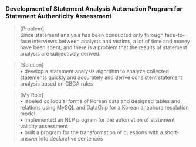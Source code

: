 ### Development of Statement Analysis Automation Program for Statement Authenticity Assessment

> [Problem]  
Since statement analysis has been conducted only through face-to-face interviews between analysts and victims, a lot of time and money have been spent, and there is a problem that the results of statement analysis are subjectively derived.
>

> [Solution]  
• develop a statement analysis algorithm to analyze collected statements quickly and accurately and derive consistent statement analysis based on CBCA rules
> 

> [My Role]  
• labeled colloquial forms of Korean data and designed tables and relations using MySQL and DataGrip for a Korean anaphora resolution model  
• implemented an NLP program for the automation of statement validity assessment  
• built a program for the transformation of questions with a short-answer into declarative sentences
